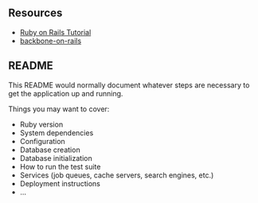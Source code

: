 ## Resources

* [Ruby on Rails Tutorial](http://ruby.railstutorial.org/chapters/a-demo-app#top)
* [backbone-on-rails](https://github.com/meleyal/backbone-on-rails)

## README

This README would normally document whatever steps are necessary to get the
application up and running.

Things you may want to cover:

* Ruby version
* System dependencies
* Configuration
* Database creation
* Database initialization
* How to run the test suite
* Services (job queues, cache servers, search engines, etc.)
* Deployment instructions
* ...
